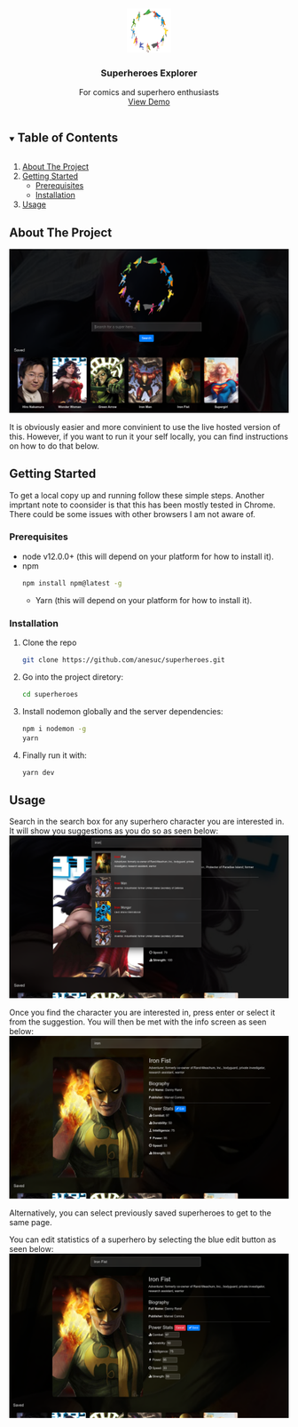 

<br />
<p align="center">
  <a href="https://github.com/anesuc/superheroes">
    <img src="src/img/heroes.png" alt="Logo" width="80" height="80">
  </a>

  <h3 align="center">Superheroes Explorer</h3>

  <p align="center">
    For comics and superhero enthusiasts 
    <br />
    <a href="http://superheroes.veel.tv:3000/">View Demo</a>
  </p>
</p>



<!-- TABLE OF CONTENTS -->
<details open="open">
  <summary><h2 style="display: inline-block">Table of Contents</h2></summary>
  <ol>
    <li>
      <a href="#about-the-project">About The Project</a>
    </li>
    <li>
      <a href="#getting-started">Getting Started</a>
      <ul>
        <li><a href="#prerequisites">Prerequisites</a></li>
        <li><a href="#installation">Installation</a></li>
      </ul>
    </li>
    <li><a href="#usage">Usage</a></li>
  </ol>
</details>



<!-- ABOUT THE PROJECT -->
## About The Project

![Superheroes Explorer](homepage.png)

It is obviously easier and more convinient to use the live hosted version of this. However, if you want to run it your self locally, you can find instructions on how to do that below.


<!-- GETTING STARTED -->
## Getting Started

To get a local copy up and running follow these simple steps. Another imprtant note to coonsider is that this has been mostly tested in Chrome. There could be some issues with other browsers I am not aware of.

### Prerequisites

* node v12.0.0+ (this will depend on your platform for how to install it).
* npm
  ```sh
  npm install npm@latest -g
  ```
  * Yarn (this will depend on your platform for how to install it).

### Installation

1. Clone the repo
   ```sh
   git clone https://github.com/anesuc/superheroes.git
   ```
2. Go into the project diretory:
   ```sh
   cd superheroes
   ```
3. Install nodemon globally and the server dependencies:
   ```sh
   npm i nodemon -g
   yarn
3. Finally run it with:
   ```sh
   yarn dev
   ```



## Usage

Search in the search box for any superhero character you are interested in. It will show you suggestions as you do so as seen below:
![Superheroes explorer search](search-superhero-view.png)

Once you find the character you are interested in, press enter or select it from the suggestion. You will then be met with the info screen as seen below:
![Superheroes explorer search](search-superhero.png)

Alternatively, you can select previously saved superheroes to get to the same page.

You can edit statistics of a superhero by selecting the blue edit button as seen below:
![Superheroes explorer edit stats](search-superhero-view-editing.png)

